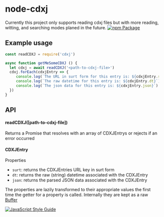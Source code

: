 # node-cdxj
Currently this project only supports reading cdxj files but with more reading, witting, and searching modes planed in the future.
[![npm Package](https://img.shields.io/npm/v/cdxj.svg?style=flat-square)](https://www.npmjs.com/package/cdxj)
## Example usage

```js
const readCDXJ = require('cdxj')

async function getMeSomeCDXJ () {
  let cdxj = await readCDXJ('<path-to-cdxj-file>')
  cdxj.forEach(cdxjEntry => {
     console.log(`The URL in surt form for this entry is: ${cdxjEntry.surt}`)
     console.log(`The raw datetime for this entry is: ${cdxjEntry.dt}`)
     console.log(`The json data for this entry is: ${cdxjEntry.json}`)
  })
}

```

## API

#### readCDXJ([path-to-cdxj-file])

Returns a Promise that resolves with an array of CDXJEntrys
or rejects if an error occurred

#### CDXJEntry
Properties
- `surt`: returns the CDXJEntries URL key in surt form
- `dt`: returns the raw (string) datetime associated with the CDXJEntry
- `json`: returns the parsed JSON data associated with the CDXJEntry

The properties are lazily transformed to their appropriate values the first time
the getter for a property is called. Internally they are kept as a raw [Buffer](https://nodejs.org/api/buffer.html)

[![JavaScript Style Guide](https://cdn.rawgit.com/feross/standard/master/badge.svg)](https://github.com/feross/standard)
